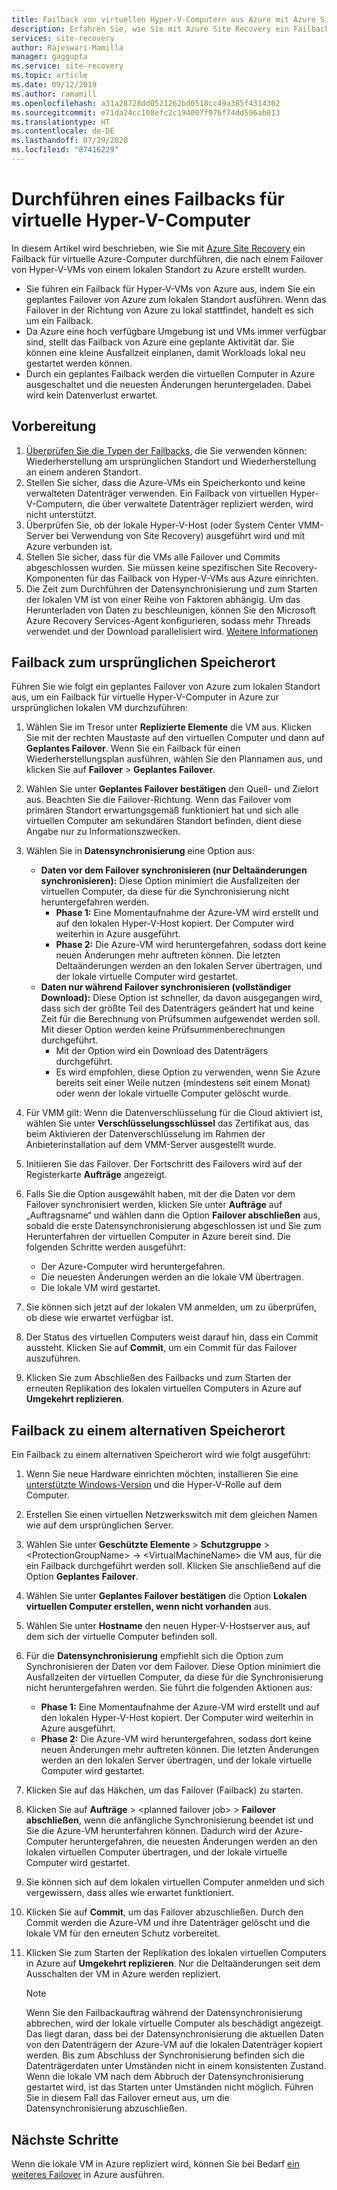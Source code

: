```yaml
---
title: Failback von virtuellen Hyper-V-Computern aus Azure mit Azure Site Recovery
description: Erfahren Sie, wie Sie mit Azure Site Recovery ein Failback für Hyper-V-VMs aus Azure zum lokalen Standort durchführen.
services: site-recovery
author: Rajeswari-Mamilla
manager: gaggupta
ms.service: site-recovery
ms.topic: article
ms.date: 09/12/2019
ms.author: ramamill
ms.openlocfilehash: a31a28728dd0521262bd0518cc49a385f4314302
ms.sourcegitcommit: e71da24cc108efc2c194007f976f74dd596ab013
ms.translationtype: HT
ms.contentlocale: de-DE
ms.lasthandoff: 07/29/2020
ms.locfileid: "87416229"
---
```

# <a name="run-a-failback-for-hyper-v-vms"></a>Durchführen eines Failbacks für virtuelle Hyper-V-Computer

In diesem Artikel wird beschrieben, wie Sie mit [Azure Site Recovery](site-recovery-overview.md) ein Failback für virtuelle Azure-Computer durchführen, die nach einem Failover von Hyper-V-VMs von einem lokalen Standort zu Azure erstellt wurden.

- Sie führen ein Failback für Hyper-V-VMs von Azure aus, indem Sie ein geplantes Failover von Azure zum lokalen Standort ausführen. Wenn das Failover in der Richtung von Azure zu lokal stattfindet, handelt es sich um ein Failback.
- Da Azure eine hoch verfügbare Umgebung ist und VMs immer verfügbar sind, stellt das Failback von Azure eine geplante Aktivität dar. Sie können eine kleine Ausfallzeit einplanen, damit Workloads lokal neu gestartet werden können. 
- Durch ein geplantes Failback werden die virtuellen Computer in Azure ausgeschaltet und die neuesten Änderungen heruntergeladen. Dabei wird kein Datenverlust erwartet.

## <a name="before-you-start"></a>Vorbereitung

1. [Überprüfen Sie die Typen der Failbacks](failover-failback-overview.md#hyper-v-reprotectionfailback), die Sie verwenden können: Wiederherstellung am ursprünglichen Standort und Wiederherstellung an einem anderen Standort.
2. Stellen Sie sicher, dass die Azure-VMs ein Speicherkonto und keine verwalteten Datenträger verwenden. Ein Failback von virtuellen Hyper-V-Computern, die über verwaltete Datenträger repliziert werden, wird nicht unterstützt.
3. Überprüfen Sie, ob der lokale Hyper-V-Host (oder System Center VMM-Server bei Verwendung von Site Recovery) ausgeführt wird und mit Azure verbunden ist. 
4. Stellen Sie sicher, dass für die VMs alle Failover und Commits abgeschlossen wurden. Sie müssen keine spezifischen Site Recovery-Komponenten für das Failback von Hyper-V-VMs aus Azure einrichten.
5. Die Zeit zum Durchführen der Datensynchronisierung und zum Starten der lokalen VM ist von einer Reihe von Faktoren abhängig. Um das Herunterladen von Daten zu beschleunigen, können Sie den Microsoft Azure Recovery Services-Agent konfigurieren, sodass mehr Threads verwendet und der Download parallelisiert wird. [Weitere Informationen](https://support.microsoft.com/help/3056159/how-to-manage-on-premises-to-azure-protection-network-bandwidth-usage)


## <a name="fail-back-to-the-original-location"></a>Failback zum ursprünglichen Speicherort

Führen Sie wie folgt ein geplantes Failover von Azure zum lokalen Standort aus, um ein Failback für virtuelle Hyper-V-Computer in Azure zur ursprünglichen lokalen VM durchzuführen:

1. Wählen Sie im Tresor unter **Replizierte Elemente** die VM aus. Klicken Sie mit der rechten Maustaste auf den virtuellen Computer und dann auf **Geplantes Failover**. Wenn Sie ein Failback für einen Wiederherstellungsplan ausführen, wählen Sie den Plannamen aus, und klicken Sie auf **Failover** > **Geplantes Failover**.
2. Wählen Sie unter **Geplantes Failover bestätigen** den Quell- und Zielort aus. Beachten Sie die Failover-Richtung. Wenn das Failover vom primären Standort erwartungsgemäß funktioniert hat und sich alle virtuellen Computer am sekundären Standort befinden, dient diese Angabe nur zu Informationszwecken.
3. Wählen Sie in **Datensynchronisierung** eine Option aus:
    - **Daten vor dem Failover synchronisieren (nur Deltaänderungen synchronisieren):** Diese Option minimiert die Ausfallzeiten der virtuellen Computer, da diese für die Synchronisierung nicht heruntergefahren werden.
        - **Phase 1:** Eine Momentaufnahme der Azure-VM wird erstellt und auf den lokalen Hyper-V-Host kopiert. Der Computer wird weiterhin in Azure ausgeführt.
        - **Phase 2:** Die Azure-VM wird heruntergefahren, sodass dort keine neuen Änderungen mehr auftreten können. Die letzten Deltaänderungen werden an den lokalen Server übertragen, und der lokale virtuelle Computer wird gestartet.
    - **Daten nur während Failover synchronisieren (vollständiger Download):** Diese Option ist schneller, da davon ausgegangen wird, dass sich der größte Teil des Datenträgers geändert hat und keine Zeit für die Berechnung von Prüfsummen aufgewendet werden soll. Mit dieser Option werden keine Prüfsummenberechnungen durchgeführt.
        - Mit der Option wird ein Download des Datenträgers durchgeführt. 
        - Es wird empfohlen, diese Option zu verwenden, wenn Sie Azure bereits seit einer Weile nutzen (mindestens seit einem Monat) oder wenn der lokale virtuelle Computer gelöscht wurde.

4. Für VMM gilt: Wenn die Datenverschlüsselung für die Cloud aktiviert ist, wählen Sie unter **Verschlüsselungsschlüssel** das Zertifikat aus, das beim Aktivieren der Datenverschlüsselung im Rahmen der Anbieterinstallation auf dem VMM-Server ausgestellt wurde.
5. Initiieren Sie das Failover. Der Fortschritt des Failovers wird auf der Registerkarte **Aufträge** angezeigt.
6. Falls Sie die Option ausgewählt haben, mit der die Daten vor dem Failover synchronisiert werden, klicken Sie unter **Aufträge** auf „Auftragsname“ und wählen dann die Option **Failover abschließen** aus, sobald die erste Datensynchronisierung abgeschlossen ist und Sie zum Herunterfahren der virtuellen Computer in Azure bereit sind. Die folgenden Schritte werden ausgeführt:
    - Der Azure-Computer wird heruntergefahren.
    - Die neuesten Änderungen werden an die lokale VM übertragen.
    - Die lokale VM wird gestartet.
7. Sie können sich jetzt auf der lokalen VM anmelden, um zu überprüfen, ob diese wie erwartet verfügbar ist.
8. Der Status des virtuellen Computers weist darauf hin, dass ein Commit aussteht. Klicken Sie auf **Commit**, um ein Commit für das Failover auszuführen.
9. Klicken Sie zum Abschließen des Failbacks und zum Starten der erneuten Replikation des lokalen virtuellen Computers in Azure auf **Umgekehrt replizieren**.



## <a name="fail-back-to-an-alternate-location"></a>Failback zu einem alternativen Speicherort 

Ein Failback zu einem alternativen Speicherort wird wie folgt ausgeführt:

1. Wenn Sie neue Hardware einrichten möchten, installieren Sie eine [unterstützte Windows-Version](hyper-v-azure-support-matrix.md#replicated-vms) und die Hyper-V-Rolle auf dem Computer.
2. Erstellen Sie einen virtuellen Netzwerkswitch mit dem gleichen Namen wie auf dem ursprünglichen Server.
3. Wählen Sie unter **Geschützte Elemente** > **Schutzgruppe** > \<ProtectionGroupName> -> \<VirtualMachineName> die VM aus, für die ein Failback durchgeführt werden soll. Klicken Sie anschließend auf die Option **Geplantes Failover**.
4. Wählen Sie unter **Geplantes Failover bestätigen** die Option **Lokalen virtuellen Computer erstellen, wenn nicht vorhanden** aus.
5. Wählen Sie unter **Hostname** den neuen Hyper-V-Hostserver aus, auf dem sich der virtuelle Computer befinden soll.
6. Für die **Datensynchronisierung** empfiehlt sich die Option zum Synchronisieren der Daten vor dem Failover. Diese Option minimiert die Ausfallzeiten der virtuellen Computer, da diese für die Synchronisierung nicht heruntergefahren werden. Sie führt die folgenden Aktionen aus:
    - **Phase 1:** Eine Momentaufnahme der Azure-VM wird erstellt und auf den lokalen Hyper-V-Host kopiert. Der Computer wird weiterhin in Azure ausgeführt.
    - **Phase 2:** Die Azure-VM wird heruntergefahren, sodass dort keine neuen Änderungen mehr auftreten können. Die letzten Änderungen werden an den lokalen Server übertragen, und der lokale virtuelle Computer wird gestartet.
    
7. Klicken Sie auf das Häkchen, um das Failover (Failback) zu starten.
8. Klicken Sie auf **Aufträge** > \<planned failover job> > **Failover abschließen**, wenn die anfängliche Synchronisierung beendet ist und Sie die Azure-VM herunterfahren können. Dadurch wird der Azure-Computer heruntergefahren, die neuesten Änderungen werden an den lokalen virtuellen Computer übertragen, und der lokale virtuelle Computer wird gestartet.
9. Sie können sich auf dem lokalen virtuellen Computer anmelden und sich vergewissern, dass alles wie erwartet funktioniert.
10. Klicken Sie auf **Commit**, um das Failover abzuschließen. Durch den Commit werden die Azure-VM und ihre Datenträger gelöscht und die lokale VM für den erneuten Schutz vorbereitet.
10. Klicken Sie zum Starten der Replikation des lokalen virtuellen Computers in Azure auf **Umgekehrt replizieren**. Nur die Deltaänderungen seit dem Ausschalten der VM in Azure werden repliziert.

    > [!NOTE]
    > Wenn Sie den Failbackauftrag während der Datensynchronisierung abbrechen, wird der lokale virtuelle Computer als beschädigt angezeigt. Das liegt daran, dass bei der Datensynchronisierung die aktuellen Daten von den Datenträgern der Azure-VM auf die lokalen Datenträger kopiert werden. Bis zum Abschluss der Synchronisierung befinden sich die Datenträgerdaten unter Umständen nicht in einem konsistenten Zustand. Wenn die lokale VM nach dem Abbruch der Datensynchronisierung gestartet wird, ist das Starten unter Umständen nicht möglich. Führen Sie in diesem Fall das Failover erneut aus, um die Datensynchronisierung abzuschließen.


## <a name="next-steps"></a>Nächste Schritte
Wenn die lokale VM in Azure repliziert wird, können Sie bei Bedarf [ein weiteres Failover](site-recovery-failover.md) in Azure ausführen.
